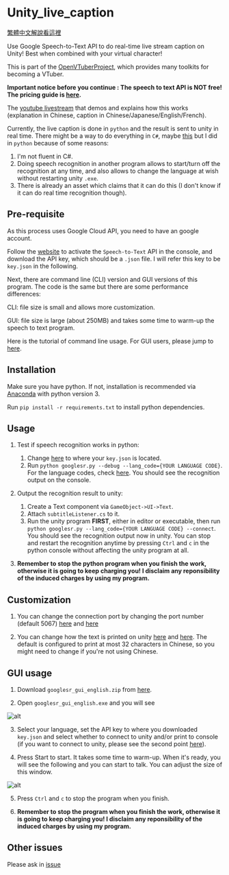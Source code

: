 # Unity_live_caption

[繁體中文解說看這裡](README_chinese.md)

Use Google Speech-to-Text API to do real-time live stream caption on Unity! Best when combined with your virtual character!

This is part of the [OpenVTuberProject](https://github.com/kwea123/OpenVTuberProject), which provides many toolkits for becoming a VTuber.

**Important notice before you continue : The speech to text API is NOT free! The pricing guide is [here](https://cloud.google.com/speech-to-text/pricing).**

The [youtube livestream](https://www.youtube.com/watch?v=AZsUm_cuj9U) that demos and explains how this works (explanation in Chinese, caption in Chinese/Japanese/English/French).

Currently, the live caption is done in `python` and the result is sent to unity in real time. There might be a way to do everything in `C#`, maybe [this](https://github.com/GoogleCloudPlatform/dotnet-docs-samples/tree/master/speech/api) but I did in `python` because of some reasons:
1.  I'm not fluent in C#.
2.  Doing speech recognition in another program allows to start/turn off the recognition at any time, and also allows to change the language at wish without restarting unity `.exe`.
3.  There is already an asset which claims that it can do this (I don't know if it can do real time recognition though).

## Pre-requisite

As this process uses Google Cloud API, you need to have an google account.

Follow the [website](https://cloud.google.com/speech-to-text/) to activate the `Speech-to-Text` API in the console, and download the API key, which should be a `.json` file. I will refer this key to be `key.json` in the following.

Next, there are command line (CLI) version and GUI versions of this program. The code is the same but there are some performance differences:

CLI: file size is small and allows more customization.

GUI: file size is large (about 250MB) and takes some time to warm-up the speech to text program.

Here is the tutorial of command line usage. For GUI users, please jump to [here](#GUI-usage).

## Installation

Make sure you have python. If not, installation is recommended via [Anaconda](https://www.anaconda.com/distribution/) with python version 3.

Run `pip install -r requirements.txt` to install python dependencies.

## Usage

1.  Test if speech recognition works in python:
    1. Change [here](https://github.com/kwea123/Unity_live_caption/blob/master/googlesr.py#L9) to where your `key.json` is located.
    2. Run `python googlesr.py --debug --lang_code={YOUR LANGUAGE CODE}`. For the language codes, check [here](https://cloud.google.com/speech-to-text/docs/languages). You should see the recognition output on the console.

2.  Output the recognition result to unity:
    1.  Create a Text component via `GameObject->UI->Text`.
    2.  Attach `subtitleListener.cs` to it.
    3.  Run the unity program **FIRST**, either in editor or executable, then run `python googlesr.py --lang_code={YOUR LANGUAGE CODE} --connect`. You should see the recognition output now in unity. You can stop and restart the recognition anytime by pressing `Ctrl` and `c` in the python console without affecting the unity program at all.
    
3.  **Remember to stop the python program when you finish the work, otherwise it is going to keep charging you! I disclaim any reponsibility of the induced charges by using my program.**
    
## Customization

1.  You can change the connection port by changing the port number (default 5067) [here](https://github.com/kwea123/Unity_live_caption/blob/master/googlesr.py#L127) and [here](https://github.com/kwea123/Unity_live_caption/blob/master/subtitleListener.cs#L18)

2.  You can change how the text is printed on unity [here](https://github.com/kwea123/Unity_live_caption/blob/master/subtitleListener.cs#L73-L79) and [here](https://github.com/kwea123/Unity_live_caption/blob/master/subtitleListener.cs#L36-L39). The default is configured to print at most 32 characters in Chinese, so you might need to change if you're not using Chinese.

## GUI usage

1.  Download `googlesr_gui_english.zip` from [here](https://github.com/kwea123/Unity_live_caption/releases/tag/v1.0).

2.  Open `googlesr_gui_english.exe` and you will see

![alt](images/1.png)

3.  Select your language, set the API key to where you downloaded `key.json` and select whether to connect to unity and/or print to console (if you want to connect to unity, please see the second point [here](#Usage)).

4.  Press Start to start. It takes some time to warm-up. When it's ready, you will see the following and you can start to talk. You can adjust the size of this window.

![alt](images/2.png)

5.  Press `Ctrl` and `c` to stop the program when you finish.

6.  **Remember to stop the program when you finish the work, otherwise it is going to keep charging you! I disclaim any reponsibility of the induced charges by using my program.**

## Other issues
Please ask in [issue](https://github.com/kwea123/Unity_live_caption/issues)

